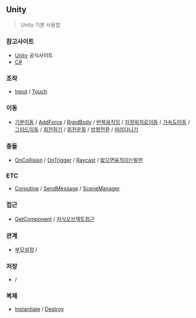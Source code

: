 ## Unity

> Unity 기본 사용법 

### 참고사이트
- [Unity](https://unity3d.com/kr/) 공식사이트
- [C#]()

### 조작
- [Input](ttps://github.com/evashork/taco/tree/master/game/example/input.md)
/ [Touch](http://prosto.tistory.com/96)

### 이동
- [기본이동](https://github.com/evashork/Unity/blob/master/move.cs)
/ [AddForce]()
/ [RigidBody]()
/ [반복움직임](https://github.com/evashork/Unity/blob/master/반복움직임.cs)
/ [지정위치로이동](https://github.com/evashork/Unity/blob/master/지정한위치로이동.cs)
/ [가속도이동](https://github.com/evashork/Unity/blob/master/가속도이동하기.cs)
/ [그리드이동](https://github.com/evashork/Unity/blob/master/그리드이동하기.cs)
/ [회전하기](https://github.com/evashork/Unity/blob/master/spin.cs)
/ [회전운동](https://github.com/evashork/Unity/blob/master/회전운동하기.cs)
/ [방향전환](https://github.com/evashork/Unity/blob/master/방향전환하기.cs)
/ [따라다니기](https://github.com/evashork/Unity/blob/master/플레이어따라다니기.cs)

### 충돌
- [OnCollision](https://github.com/evashork/Unity/blob/master/col.cs)
/ [OnTrigger](https://github.com/evashork/Unity/blob/master/trigger.cs)
/ [Raycast]()
/ [밟으면움직이는발판](https://github.com/evashork/Unity/blob/master/밟으면움직이는발판.cs)

### ETC
- [Coroutine](https://github.com/evashork/Unity/blob/master/courutin.cs)
/ [SendMessage](https://github.com/evashork/Unity/blob/master/sendmessage사용법.cs)
/ [SceneManager](https://github.com/evashork/Unity/blob/master/씬이동하기.cs)

### 접근
- [GetComponent](https://github.com/evashork/Unity/blob/master/compent.cs)
/ [자식오브젝트접근](https://github.com/evashork/Unity/blob/master/자식오브젝트찾기.cs)

### 관계
- [부모설정](https://github.com/evashork/Unity/blob/master/부모로설정하기.cs)
/ []()

### 저장
- []()
/ []()

### 복제
- [Instantiate]()
/ [Destroy](https://github.com/evashork/Unity/blob/master/destory.cs)